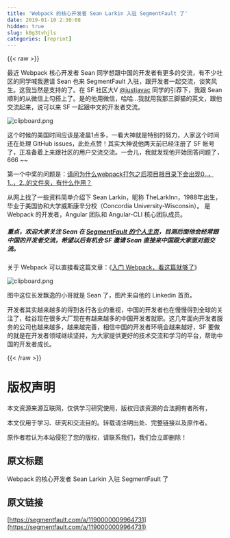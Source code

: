 ```yaml
---
title: 'Webpack 的核心开发者 Sean Larkin 入驻 SegmentFault 了' 
date: 2019-01-10 2:30:08
hidden: true
slug: k0g3tvhjls
categories: [reprint]
---
```


{{< raw >}}

                    
<p>最近 Webpack 核心开发者 Sean 同学想跟中国的开发者有更多的交流，有不少社区的同学喊我邀请 Sean 也来 SegmentFault 入驻，跟开发者一起交流，谈笑风生。这我当然是支持的了。在 SF 社区大V <a href="/u/justjavac">@justjavac</a> 同学的引荐下，我跟 Sean 顺利的从微信上勾搭上了。是的他用微信，哈哈...我就用我那三脚猫的英文，跟他交流起来，说可以来 SF 一起跟中文的开发者交流。</p>
<p><span class="img-wrap"><img data-src="/img/bVPYnk?w=449&amp;h=600" src="https://static.alili.tech/img/bVPYnk?w=449&amp;h=600" alt="clipboard.png" title="clipboard.png" style="cursor: pointer; display: inline;"></span></p>
<p>这个时候的美国时间应该是凌晨1点多，一看大神就是特别的努力，人家这个时间还在处理 GitHub issues，此处点赞！其实大神说他两天前已经注册了 SF 帐号了，正准备着上来跟社区的用户交流交流。一会儿，我就发现他开始回答问题了，666 ~~ </p>
<p>第一个中奖的问题是：<a href="https://segmentfault.com/q/1010000009932567/a-1020000009962993">请问为什么webpack打包之后项目根目录下会出现0..，1..，2..的文件夹，有什么作用？</a></p>
<p>从网上找了一些资料简单介绍下 Sean Larkin，昵称 TheLarkInn，1988年出生，毕业于美国协和大学威斯康辛分校（Concordia University-Wisconsin）。 是 Webpack 的开发者，Angular 团队和 Angular-CLI 核心团队成员。</p>
<h5>重点，欢迎大家关注 Sean 在 <a href="https://segmentfault.com/u/thelarkinn" target="_blank">SegmentFault 的个人主页</a>，目测后面他会经常跟中国的开发者交流，希望以后有机会 SF 邀请 Sean 直接来中国跟大家面对面交流。</h5>
<p>关于 Webpack 可以直接看这篇文章：《<a href="https://segmentfault.com/a/1190000006178770">入门 Webpack，看这篇就够了</a>》</p>
<p><span class="img-wrap"><img data-src="/img/bVPYpG?w=800&amp;h=534" src="https://static.alili.tech/img/bVPYpG?w=800&amp;h=534" alt="clipboard.png" title="clipboard.png" style="cursor: pointer; display: inline;"></span></p>
<p>图中这位长发飘逸的小哥就是 Sean 了，图片来自他的 Linkedin 首页。</p>
<p>开发者其实越来越多的得到各行各业的重视，中国的开发者也在慢慢得到全球的关注了，硅谷现在很多大厂现在有越来越多的中国开发者就职。这几年面向开发者服务的公司也越来越多，越来越完善，相信中国的开发者环境会越来越好，SF 要做的就是在开发者领域继续坚持，为大家提供更好的技术交流和学习的平台，帮助中国的开发者成长。</p>

                
{{< /raw >}}

# 版权声明
本文资源来源互联网，仅供学习研究使用，版权归该资源的合法拥有者所有，

本文仅用于学习、研究和交流目的。转载请注明出处、完整链接以及原作者。

原作者若认为本站侵犯了您的版权，请联系我们，我们会立即删除！

## 原文标题
Webpack 的核心开发者 Sean Larkin 入驻 SegmentFault 了

## 原文链接
[https://segmentfault.com/a/1190000009964731](https://segmentfault.com/a/1190000009964731)

